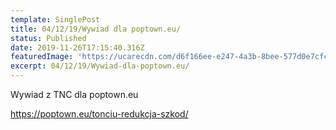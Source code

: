 ```yaml
---
template: SinglePost
title: 04/12/19/Wywiad dla poptown.eu/
status: Published
date: 2019-11-26T17:15:40.316Z
featuredImage: 'https://ucarecdn.com/d6f166ee-e247-4a3b-8bee-577d0e7cfc30/'
excerpt: 04/12/19/Wywiad-dla-poptown.eu/
---
```


Wywiad z TNC dla poptown.eu

https://poptown.eu/tonciu-redukcja-szkod/
